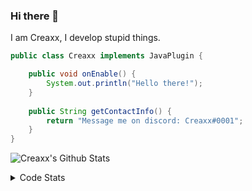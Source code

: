 ### Hi there 👋

I am Creaxx, I develop stupid things. 

```java
public class Creaxx implements JavaPlugin {

    public void onEnable() {
        System.out.println("Hello there!");
    }
    
    public String getContactInfo() {
        return "Message me on discord: Creaxx#0001";
    }
}
```

![Creaxx's Github Stats](https://github-readme-stats.vercel.app/api?username=CreaxxOG&show_icons=true&theme=dark&count_private=true)

<details>
  <summary>Code Stats</summary>

<!--START_SECTION:waka-->
![Code Time](http://img.shields.io/badge/Code%20Time-1%2C340%20hrs%2046%20mins-blue)

![Lines of code](https://img.shields.io/badge/From%20Hello%20World%20I%27ve%20Written-591.7%20thousand%20lines%20of%20code-blue)

**🐱 My GitHub Data** 

> 📦 66.4 kB Used in GitHub's Storage 
 > 
> 🏆 1,868 Contributions in the Year 2023
 > 
> 🚫 Not Opted to Hire
 > 
> 📜 4 Public Repositories 
 > 
> 🔑 2 Private Repositories 
 > 
**I'm a Night 🦉** 

```text
🌞 Morning                302 commits         ██░░░░░░░░░░░░░░░░░░░░░░░   07.03 % 
🌆 Daytime                1834 commits        ███████████░░░░░░░░░░░░░░   42.71 % 
🌃 Evening                2097 commits        ████████████░░░░░░░░░░░░░   48.84 % 
🌙 Night                  61 commits          ░░░░░░░░░░░░░░░░░░░░░░░░░   01.42 % 
```
📅 **I'm Most Productive on Saturday** 

```text
Monday                   518 commits         ███░░░░░░░░░░░░░░░░░░░░░░   12.06 % 
Tuesday                  603 commits         ████░░░░░░░░░░░░░░░░░░░░░   14.04 % 
Wednesday                619 commits         ████░░░░░░░░░░░░░░░░░░░░░   14.42 % 
Thursday                 664 commits         ████░░░░░░░░░░░░░░░░░░░░░   15.46 % 
Friday                   405 commits         ██░░░░░░░░░░░░░░░░░░░░░░░   09.43 % 
Saturday                 772 commits         ████░░░░░░░░░░░░░░░░░░░░░   17.98 % 
Sunday                   713 commits         ████░░░░░░░░░░░░░░░░░░░░░   16.60 % 
```


📊 **This Week I Spent My Time On** 

```text
💬 Programming Languages: 
Java                     26 hrs              ███████████████████████░░   92.61 % 
XML                      1 hr 2 mins         █░░░░░░░░░░░░░░░░░░░░░░░░   03.70 % 
Kotlin                   45 mins             █░░░░░░░░░░░░░░░░░░░░░░░░   02.72 % 
YAML                     7 mins              ░░░░░░░░░░░░░░░░░░░░░░░░░   00.46 % 
IDEA_MODULE              2 mins              ░░░░░░░░░░░░░░░░░░░░░░░░░   00.17 % 

🔥 Editors: 
IntelliJ                 28 hrs 4 mins       █████████████████████████   100.00 % 
```

**I Mostly Code in Java** 

```text
Java                     56 repos            ███████████████████░░░░░░   76.71 % 
Kotlin                   10 repos            ███░░░░░░░░░░░░░░░░░░░░░░   13.70 % 
CSS                      2 repos             █░░░░░░░░░░░░░░░░░░░░░░░░   02.74 % 
EJS                      1 repo              ░░░░░░░░░░░░░░░░░░░░░░░░░   01.37 % 
JavaScript               1 repo              ░░░░░░░░░░░░░░░░░░░░░░░░░   01.37 % 
```




 Last Updated on 15/06/2023 06:24:36 UTC
<!--END_SECTION:waka-->
</details>
